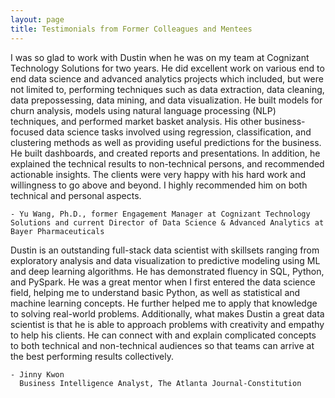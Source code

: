 ```yaml
---
layout: page
title: Testimonials from Former Colleagues and Mentees
---
```


I was so glad to work with Dustin when he was on my team at Cognizant Technology Solutions for two years. He did excellent work on various end to end data science and advanced analytics projects which included, but were not limited to, performing techniques such as data extraction, data cleaning, data prepossessing, data mining, and data visualization. He built models for churn analysis, models using natural language processing (NLP) techniques, and performed market basket analysis. His other business-focused data science tasks involved using regression, classification, and clustering methods as well as providing useful predictions for the business. He built dashboards, and created reports and presentations. In addition, he explained the technical results to non-technical persons, and recommended actionable insights. The clients were very happy with his hard work and willingness to go above and beyond. I highly recommended him on both technical and personal aspects.
  
    - Yu Wang, Ph.D., former Engagement Manager at Cognizant Technology Solutions and current Director of Data Science & Advanced Analytics at Bayer Pharmaceuticals
    
Dustin is an outstanding full-stack data scientist with skillsets ranging from exploratory analysis and data visualization to predictive modeling using ML and deep learning algorithms. He has demonstrated fluency in SQL, Python, and PySpark. He was a great mentor when I first entered the data science field, helping me to understand basic Python, as well as statistical and machine learning concepts. He further helped me to apply that knowledge to solving real-world problems. Additionally, what makes Dustin a great data scientist is that he is able to approach problems with creativity and empathy to help his clients.  He can connect with and explain complicated concepts to both technical and non-technical audiences so that teams can arrive at the best performing results collectively.  
  
    - Jinny Kwon
      Business Intelligence Analyst, The Atlanta Journal-Constitution

